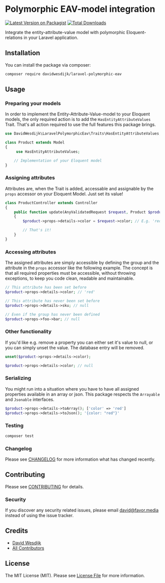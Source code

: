 # Polymorphic EAV-model integration

[![Latest Version on Packagist](https://img.shields.io/packagist/v/davidwesdijk/laravel-polymorphic-eav.svg?style=flat-square)](https://packagist.org/packages/davidwesdijk/laravel-polymorphic-eav)
[![Total Downloads](https://img.shields.io/packagist/dt/davidwesdijk/laravel-polymorphic-eav.svg?style=flat-square)](https://packagist.org/packages/davidwesdijk/laravel-polymorphic-eav)

Integrate the entity-attribute-value model with polymorphic Eloquent-relations in your Laravel application.

## Installation

You can install the package via composer:

```bash
composer require davidwesdijk/laravel-polymorphic-eav
```

## Usage

### Preparing your models

In order to implement the Entity-Attribute-Value-model to your Eloquent models, the only required action is to add the 
`HasEntityAttributeValues` Trait. That's all action required to use the full features this package brings.

``` php
use DavidWesdijk\LaravelPolymorphicEav\Traits\HasEntityAttributeValues;

class Product extends Model
{
     use HasEntityAttributeValues;

    // Implementation of your Eloquent model
}
```

### Assigning attributes

Attributes are, when the Trait is added, accessable and assignable by the `props` accessor on your Eloquent Model. 
Just set its value!

``` php
class ProductController extends Controller
{
    public function update(AnyValidatedRequest $request, Product $product)
    {
        $product->props->details->color = $request->color; // E.g. 'red'

        // That's it!
    }
}
```

### Accessing attributes

The assigned attributes are simply accessible by defining the group and the attribute in the `props` accessor like 
the following example. The concept is that all required properties must be accessible, without throwing exceptions, to 
keep you code clean, readable and maintainable.

``` php
// This attribute has been set before
$product->props->details->color; // 'red'

// This attribute has never been set before 
$product->props->details->sku; // null

// Even if the group has never been defined 
$product->props->foo->bar; // null
```

### Other functionality

If you'd like e.g. remove a property you can either set it's value to null, or you can simply unset the value. The 
database entry will be removed.

``` php
unset($product->props->details->color);

$product->props->details->color; // null
```

### Serializing

You might run into a situation where you have to have all assigned properties available in an array or json. This 
package respects the `Arrayable` and `Jsonable` interfaces. 

``` php
$product->props->details->toArray(); ['color' => 'red']
$product->props->details->toJson(); '{color: "red"}'
```

### Testing

``` bash
composer test
```

### Changelog

Please see [CHANGELOG](CHANGELOG.md) for more information what has changed recently.

## Contributing

Please see [CONTRIBUTING](CONTRIBUTING.md) for details.

### Security

If you discover any security related issues, please email david@favor.media instead of using the issue tracker.

## Credits

- [David Wesdijk](https://github.com/davidwesdijk)
- [All Contributors](../../contributors)

## License

The MIT License (MIT). Please see [License File](LICENSE.md) for more information.
